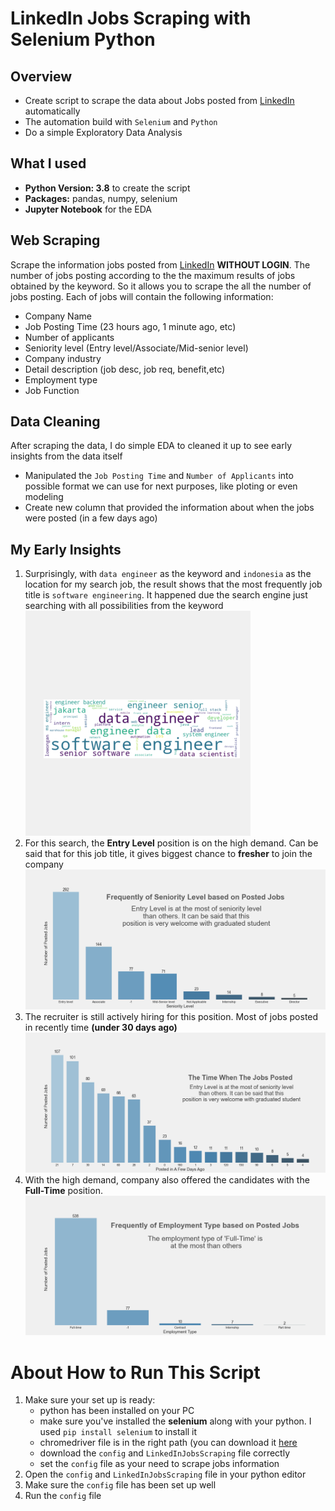 # LinkedIn Jobs Scraping with Selenium Python

## Overview
* Create script to scrape the data about Jobs posted from [LinkedIn](https://www.linkedin.com/) automatically
* The automation build with `Selenium` and `Python`
* Do a simple Exploratory Data Analysis

## What I used
* **Python Version: 3.8** to create the script
* **Packages:** pandas, numpy, selenium
* **Jupyter Notebook** for the EDA

## Web Scraping
Scrape the information jobs posted from [LinkedIn](https://www.linkedin.com/) **WITHOUT LOGIN**. The number of jobs posting according to the the maximum results of jobs obtained by the keyword. So it allows you to scrape the all the number of jobs posting. Each of jobs will contain the following information:
* Company Name
* Job Posting Time (23 hours ago, 1 minute ago, etc)
* Number of applicants
* Seniority level (Entry level/Associate/Mid-senior level)
* Company industry
* Detail description (job desc, job req, benefit,etc)
* Employment type
* Job Function

## Data Cleaning
After scraping the data, I do simple EDA to cleaned it up to see early insights from the data itself
* Manipulated the `Job Posting Time` and `Number of Applicants` into possible format we can use for next purposes, like ploting or even modeling
* Create new column that provided the information about when the jobs were posted (in a few days ago)

## My Early Insights
1. Surprisingly, with `data engineer` as the keyword and `indonesia` as the location for my search job, the result shows that the most frequently job title is `software engineering`. It happened due the search engine just searching with all possibilities from the keyword<br>
![alt text](https://github.com/Jomen034/LinkedIn_Jobs_Scraping/blob/master/fig/Word%20Cloud%20for%20Job%20Title.png "Word Cloud of Job Title")
2. For this search, the **Entry Level** position is on the high demand. Can be said that for this job title, it gives biggest chance to **fresher** to join the company<br>
![alt text](https://github.com/Jomen034/LinkedIn_Jobs_Scraping/blob/master/fig/Seniority%20Level.png "Seniority Level")
3. The recruiter is still actively hiring for this position. Most of jobs posted in recently time **(under 30 days ago)**<br>
![alt text](https://github.com/Jomen034/LinkedIn_Jobs_Scraping/blob/master/fig/The%20Time%20When%20The%20Jobs%20Posted.png "The Time When The Jobs Posted")
4. With the high demand, company also offered the candidates with the **Full-Time** position.<br>
![alt text](https://github.com/Jomen034/LinkedIn_Jobs_Scraping/blob/master/fig/Employment%20Type.png "Employment Type")

# About How to Run This Script
1. Make sure your set up is ready:
    * python has been installed on your PC
    * make sure you've installed the **selenium** along with your python. I used `pip install selenium` to install it 
    * chromedriver file is in the right path (you can download it [here](https://sites.google.com/a/chromium.org/chromedriver/downloads)
    * download the `config` and `LinkedInJobsScraping` file correctly
    * set the `config` file as your need to scrape jobs information
2. Open the `config` and `LinkedInJobsScraping` file in your python editor
3. Make sure the `config` file has been set up well
4. Run the `config` file

